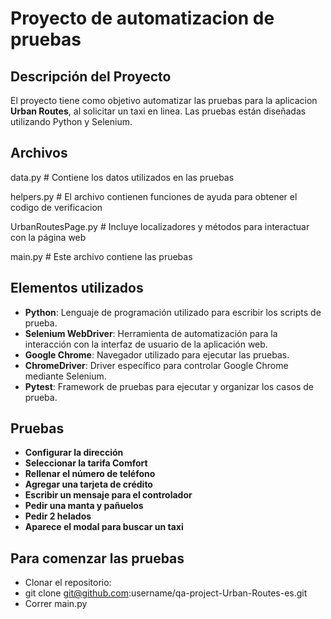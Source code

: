 # Proyecto de automatizacion de pruebas

## Descripción del Proyecto

El proyecto tiene como objetivo automatizar las pruebas para la aplicacion **Urban Routes**, al solicitar un taxi en linea.
Las pruebas están diseñadas utilizando Python y Selenium.

## Archivos

data.py                # Contiene los datos utilizados en las pruebas

helpers.py             # El archivo contienen funciones de ayuda para obtener el codigo de verificacion

UrbanRoutesPage.py      # Incluye localizadores y métodos para interactuar con la página web

main.py                # Este archivo contiene las pruebas

## Elementos utilizados

- **Python**: Lenguaje de programación utilizado para escribir los scripts de prueba.
- **Selenium WebDriver**: Herramienta de automatización para la interacción con la interfaz de usuario de la aplicación web.
- **Google Chrome**: Navegador utilizado para ejecutar las pruebas.
- **ChromeDriver**: Driver específico para controlar Google Chrome mediante Selenium.
- **Pytest**: Framework de pruebas para ejecutar y organizar los casos de prueba.

## Pruebas
- **Configurar la dirección**
- **Seleccionar la tarifa Comfort**
- **Rellenar el número de teléfono**
- **Agregar una tarjeta de crédito**
- **Escribir un mensaje para el controlador**
- **Pedir una manta y pañuelos**
- **Pedir 2 helados**
- **Aparece el modal para buscar un taxi**

## Para comenzar las pruebas
- Clonar el repositorio:
- git clone git@github.com:username/qa-project-Urban-Routes-es.git
- Correr main.py




